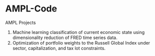 # AMPL-Code
AMPL Projects
1) Machine learning classification of current economic state using dimensionality reduction of FRED time series data.
2) Optimization of portfolio weights to the Russell Global Index under sector, capitalization, and tax lot constraints. 
